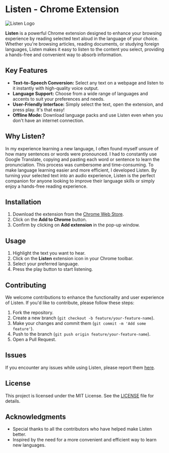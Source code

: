 # Listen - Chrome Extension

![Listen Logo]()

**Listen** is a powerful Chrome extension designed to enhance your browsing experience by reading selected text aloud in the language of your choice. Whether you're browsing articles, reading documents, or studying foreign languages, Listen makes it easy to listen to the content you select, providing a hands-free and convenient way to absorb information.

## Key Features

- **Text-to-Speech Conversion:** Select any text on a webpage and listen to it instantly with high-quality voice output.
- **Language Support:** Choose from a wide range of languages and accents to suit your preferences and needs.
- **User-Friendly Interface:** Simply select the text, open the extension, and press play. It's that easy!
- **Offline Mode:** Download language packs and use Listen even when you don't have an internet connection.

## Why Listen?

In my experience learning a new language, I often found myself unsure of how many sentences or words were pronounced. I had to constantly use Google Translate, copying and pasting each word or sentence to learn the pronunciation. This process was cumbersome and time-consuming. To make language learning easier and more efficient, I developed Listen. By turning your selected text into an audio experience, Listen is the perfect companion for anyone looking to improve their language skills or simply enjoy a hands-free reading experience.

## Installation

1. Download the extension from the [Chrome Web Store]().
2. Click on the **Add to Chrome** button.
3. Confirm by clicking on **Add extension** in the pop-up window.

## Usage

1. Highlight the text you want to hear.
2. Click on the **Listen** extension icon in your Chrome toolbar.
3. Select your preferred language.
4. Press the play button to start listening.

## Contributing

We welcome contributions to enhance the functionality and user experience of Listen. If you'd like to contribute, please follow these steps:

1. Fork the repository.
2. Create a new branch (`git checkout -b feature/your-feature-name`).
3. Make your changes and commit them (`git commit -m 'Add some feature'`).
4. Push to the branch (`git push origin feature/your-feature-name`).
5. Open a Pull Request.

## Issues

If you encounter any issues while using Listen, please report them [here](https://github.com/yourusername/listen/issues).

## License

This project is licensed under the MIT License. See the [LICENSE](LICENSE) file for details.

## Acknowledgments

- Special thanks to all the contributors who have helped make Listen better.
- Inspired by the need for a more convenient and efficient way to learn new languages.
